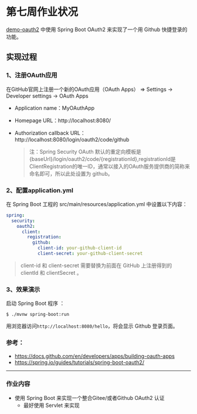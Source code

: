 # 第七周作业状况

[demo-oauth2](https://github.com/ebertGit/geekbang-lessons/tree/master/projects/stage-0/week-07/demo-oauth2) 中使用 Spring Boot OAuth2 来实现了一个用 Github 快捷登录的功能。

## 实现过程

### 1、注册OAuth应用

在GitHub官网上注册一个新的OAuth应用（OAuth Apps） => Settings -> Developer settings -> OAuth Apps

- Application name：MyOAuthApp

- Homepage URL：http://localhost:8080/

- Authorization callback URL：http://localhost:8080/login/oauth2/code/github

  > 注：Spring Security OAuth 默认的重定向模板是{baseUrl}/login/oauth2/code/{registrationId},registrationId是ClientRegistration的唯一ID，通常以接入的OAuth服务提供商的简称来命名即可，所以此处设置为 github。

### 2、配置**application.yml**

在 Spring Boot 工程的 src/main/resources/application.yml 中设置以下内容：

```yaml
spring:
  security:
    oauth2:
      client:
        registration:
          github:
            client-id: your-github-client-id
            client-secret: your-github-client-secret
```

> client-id 和 client-secret 需要替换为前面在 GitHub 上注册得到的 clientId 和 clientSecret 。

### 3、效果演示

启动 Spring Boot 程序 ：

```shell
$ ./mvnw spring-boot:run
```
用浏览器访问`http://localhost:8080/hello`，将会显示 Github 登录页面。



### 参考：

- https://docs.github.com/en/developers/apps/building-oauth-apps
- https://spring.io/guides/tutorials/spring-boot-oauth2/

---

### 作业内容

- 使用 Spring Boot 来实现一个整合Gitee/或者Github OAuth2 认证
    - 最好使用 Servlet 来实现

